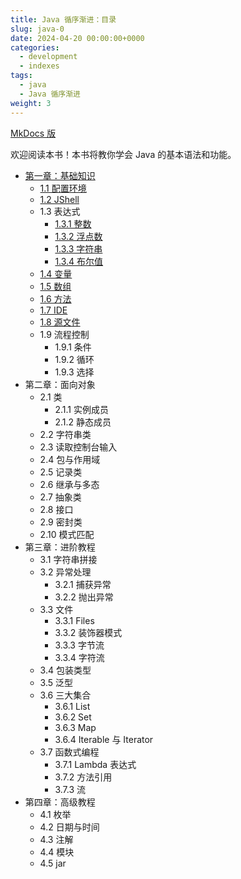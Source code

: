 ```yaml
---
title: Java 循序渐进：目录
slug: java-0
date: 2024-04-20 00:00:00+0000
categories:
  - development
  - indexes
tags:
  - java
  - Java 循序渐进
weight: 3
---
```


[MkDocs 版](https://squid233.github.io/java-tutorial/)

欢迎阅读本书！本书将教你学会 Java 的基本语法和功能。

- [第一章：基础知识](https://squid233.github.io/java-tutorial/basic/)
    - [1.1 配置环境](https://squid233.github.io/java-tutorial/basic/setup/)
    - [1.2 JShell](https://squid233.github.io/java-tutorial/basic/jshell/)
    - 1.3 表达式
        - [1.3.1 整数](https://squid233.github.io/java-tutorial/basic/exp/integer/)
        - [1.3.2 浮点数](https://squid233.github.io/java-tutorial/basic/exp/floating_point/)
        - [1.3.3 字符串](https://squid233.github.io/java-tutorial/basic/exp/string/)
        - [1.3.4 布尔值](https://squid233.github.io/java-tutorial/basic/exp/boolean/)
    - [1.4 变量](https://squid233.github.io/java-tutorial/basic/variable/)
    - [1.5 数组](https://squid233.github.io/java-tutorial/basic/array/)
    - [1.6 方法](https://squid233.github.io/java-tutorial/basic/method/)
    - [1.7 IDE](https://squid233.github.io/java-tutorial/basic/ide/)
    - [1.8 源文件](https://squid233.github.io/java-tutorial/basic/source_file/)
    - 1.9 流程控制
        - 1.9.1 条件
        - 1.9.2 循环
        - 1.9.3 选择
- 第二章：面向对象
    - 2.1 类
        - 2.1.1 实例成员
        - 2.1.2 静态成员
    - 2.2 字符串类
    - 2.3 读取控制台输入
    - 2.4 包与作用域
    - 2.5 记录类
    - 2.6 继承与多态
    - 2.7 抽象类
    - 2.8 接口
    - 2.9 密封类
    - 2.10 模式匹配
- 第三章：进阶教程
    - 3.1 字符串拼接
    - 3.2 异常处理
        - 3.2.1 捕获异常
        - 3.2.2 抛出异常
    - 3.3 文件
        - 3.3.1 Files
        - 3.3.2 装饰器模式
        - 3.3.3 字节流
        - 3.3.4 字符流
    - 3.4 包装类型
    - 3.5 泛型
    - 3.6 三大集合
        - 3.6.1 List
        - 3.6.2 Set
        - 3.6.3 Map
        - 3.6.4 Iterable 与 Iterator
    - 3.7 函数式编程
        - 3.7.1 Lambda 表达式
        - 3.7.2 方法引用
        - 3.7.3 流
- 第四章：高级教程
    - 4.1 枚举
    - 4.2 日期与时间
    - 4.3 注解
    - 4.4 模块
    - 4.5 jar
